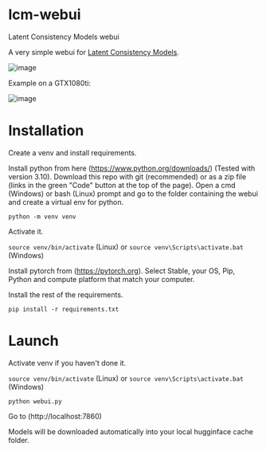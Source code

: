 # lcm-webui
Latent Consistency Models webui

A very simple webui for [Latent Consistency Models](https://github.com/luosiallen/latent-consistency-model).

![image](https://github.com/yownas/lcm-webui/assets/13150150/f8d4c745-323a-4dae-a24e-9d667cd89db2)

Example on a GTX1080ti:

![image](https://github.com/yownas/lcm-webui/assets/13150150/34e3fa35-c0f0-4625-93e1-5b4c842f0746)

# Installation

Create a venv and install requirements.

Install python from here (https://www.python.org/downloads/) (Tested with version 3.10). Download this repo with git (recommended) or as a zip file (links in the green "Code" button at the top of the page). Open a cmd (Windows) or bash (Linux) prompt and go to the folder containing the webui and create a virtual env for python.

`python -m venv venv`

Activate it.

`source venv/bin/activate` (Linux) or `source venv\Scripts\activate.bat` (Windows)

Install pytorch from (https://pytorch.org). Select Stable, your OS, Pip, Python and compute platform that match your computer.

Install the rest of the requirements.

`pip install -r requirements.txt`

# Launch

Activate venv if you haven't done it.

`source venv/bin/activate` (Linux) or `source venv\Scripts\activate.bat` (Windows)

`python webui.py`

Go to (http://localhost:7860)

Models will be downloaded automatically into your local hugginface cache folder.
